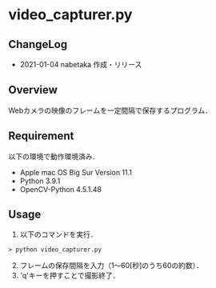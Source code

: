 # video_capturer.py



## ChangeLog

- 2021-01-04 nabetaka 作成・リリース



## Overview

Webカメラの映像のフレームを一定間隔で保存するプログラム．



## Requirement

以下の環境で動作環境済み．

- Apple mac OS Big Sur Version 11.1
- Python 3.9.1
- OpenCV-Python 4.5.1.48



## Usage

1. 以下のコマンドを実行．

```shell
> python video_capturer.py
```

2. フレームの保存間隔を入力（1〜60[秒]のうち60の約数）．
3. 'q'キーを押すことで撮影終了．

